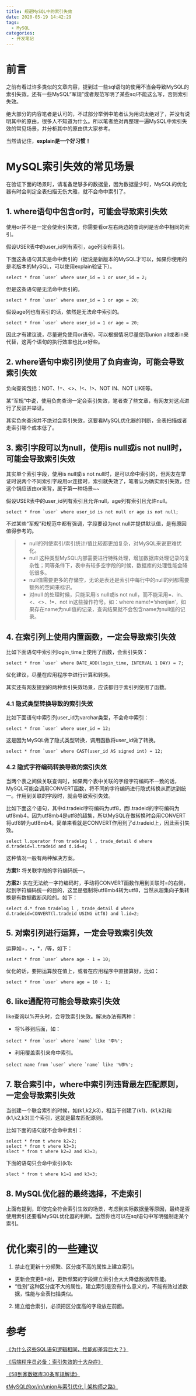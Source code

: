 ```yaml
---
title: 规避MySQL中的索引失效
date: 2020-05-19 14:42:29
tags:
  - MySQL
categories:
  - 开发笔记
---
```


# 前言

之前有看过许多类似的文章内容，提到过一些sql语句的使用不当会导致MySQL的索引失效。还有一些MySQL“军规”或者规范写明了某些sql不能这么写，否则索引失效。

绝大部分的内容笔者是认可的，不过部分举例中笔者认为用词太绝对了，并没有说明其中的原由，很多人不知道为什么。所以笔者绝对再整理一遍MySQL中索引失效的常见场景，并分析其中的原由供大家参考。

当然请记住，**explain是一个好习惯！**

# MySQL索引失效的常见场景

在验证下面的场景时，请准备足够多的数据量，因为数据量少时，MySQL的优化器有时会判定全表扫描无伤大雅，就不会命中索引了。

## 1. where语句中包含or时，可能会导致索引失效

使用or并不是一定会使索引失效，你需要看or左右两边的查询列是否命中相同的索引。

假设USER表中的user_id列有索引，age列没有索引。

下面这条语句其实是命中索引的（据说是新版本的MySQL才可以，如果你使用的是老版本的MySQL，可以使用explain验证下）。

<!-- more -->

```
select * from `user` where user_id = 1 or user_id = 2;
```

但是这条语句是无法命中索引的。

```
select * from `user` where user_id = 1 or age = 20;
```

假设age列也有索引的话，依然是无法命中索引的。

```
select * from `user` where user_id = 1 or age = 20;
```

因此才有建议说，尽量避免使用or语句，可以根据情况尽量使用union all或者in来代替，这两个语句的执行效率也比or好些。

## 2. where语句中索引列使用了负向查询，可能会导致索引失效

负向查询包括：NOT、!=、<>、!<、!>、NOT IN、NOT LIKE等。

某“军规”中说，使用负向查询一定会索引失效，笔者查了些文章，有网友对这点进行了反驳并举证。

其实负向查询并不绝对会索引失效，这要看MySQL优化器的判断，全表扫描或者走索引哪个成本低了。

## 3. 索引字段可以为null，使用is null或is not null时，可能会导致索引失效

其实单个索引字段，使用is null或is not null时，是可以命中索引的，但网友在举证时说两个不同索引字段用or连接时，索引就失效了，笔者认为确实索引失效，但这个锅应该由or来背，属于第一种场景~~

假设USER表中的user_id列有索引且允许null，age列有索引且允许null。

```
select * from `user` where user_id is not null or age is not null;
```

不过某些“军规”和规范中都有强调，字段要设为not null并提供默认值，是有原因值得参考的。

> - null的列使索引/索引统计/值比较都更加复杂，对MySQL来说更难优化。
> - null 这种类型MySQL内部需要进行特殊处理，增加数据库处理记录的复杂性；同等条件下，表中有较多空字段的时候，数据库的处理性能会降低很多。
> - null值需要更多的存储空，无论是表还是索引中每行中的null的列都需要额外的空间来标识。
> - 对null 的处理时候，只能采用is null或is not null，而不能采用=、in、<、<>、!=、not in这些操作符号。如：where name!=’shenjian’，如果存在name为null值的记录，查询结果就不会包含name为null值的记录。

## 4. 在索引列上使用内置函数，一定会导致索引失效

比如下面语句中索引列login_time上使用了函数，会索引失效：

```
select * from `user` where DATE_ADD(login_time, INTERVAL 1 DAY) = 7;
```

优化建议，尽量在应用程序中进行计算和转换。


其实还有网友提到的两种索引失效场景，应该都归于索引列使用了函数。

### 4.1 隐式类型转换导致的索引失效

比如下面语句中索引列user_id为varchar类型，不会命中索引：

```
select * from `user` where user_id = 12;
```

这是因为MySQL做了隐式类型转换，调用函数将user_id做了转换。

```
select * from `user` where CAST(user_id AS signed int) = 12;
```

### 4.2 隐式字符编码转换导致的索引失效

当两个表之间做关联查询时，如果两个表中关联的字段字符编码不一致的话，MySQL可能会调用CONVERT函数，将不同的字符编码进行隐式转换从而达到统一。作用到关联的字段时，就会导致索引失效。

比如下面这个语句，其中d.tradeid字符编码为utf8，而l.tradeid的字符编码为utf8mb4。因为utf8mb4是utf8的超集，所以MySQL在做转换时会用CONVERT将utf8转为utf8mb4。简单来看就是CONVERT作用到了d.tradeid上，因此索引失效。

```
select l.operator from tradelog l , trade_detail d where d.tradeid=l.tradeid and d.id=4;
```

这种情况一般有两种解决方案。

**方案1:** 将关联字段的字符编码统一。

**方案2:** 实在无法统一字符编码时，手动将CONVERT函数作用到关联时=的右侧，起到字符编码统一的目的，这里是强制将utf8mb4转为utf8，当然从超集向子集转换是有数据截断风险的。如下：

```
select d.* from tradelog l , trade_detail d where d.tradeid=CONVERT(l.tradeid USING utf8) and l.id=2; 
```

## 5. 对索引列进行运算，一定会导致索引失效

运算如+，-，*，/等，如下：

```
select * from `user` where age - 1 = 10;
```

优化的话，要把运算放在值上，或者在应用程序中直接算好，比如：

```
select * from `user` where age = 10 - 1;
```

## 6. like通配符可能会导致索引失效

like查询以%开头时，会导致索引失效。解决办法有两种：

- 将%移到后面，如：

```
select * from `user` where `name` like '李%';
```

- 利用覆盖索引来命中索引。

```
select name from `user` where `name` like '%李%';
```

## 7. 联合索引中，where中索引列违背最左匹配原则，一定会导致索引失效

当创建一个联合索引的时候，如(k1,k2,k3)，相当于创建了(k1)、(k1,k2)和(k1,k2,k3)三个索引，这就是最左匹配原则。

比如下面的语句就不会命中索引：

```
select * from t where k2=2;
select * from t where k3=3;
slect * from t where k2=2 and k3=3;
```

下面的语句只会命中索引(k1):

```
slect * from t where k1=1 and k3=3;
```

## 8. MySQL优化器的最终选择，不走索引

上面有提到，即使完全符合索引生效的场景，考虑到实际数据量等原因，最终是否使用索引还要看MySQL优化器的判断。当然你也可以在sql语句中写明强制走某个索引。

# 优化索引的一些建议

1. 禁止在更新十分频繁、区分度不高的属性上建立索引。
  - 更新会变更B+树，更新频繁的字段建立索引会大大降低数据库性能。
  - “性别”这种区分度不大的属性，建立索引是没有什么意义的，不能有效过滤数据，性能与全表扫描类似。
2. 建立组合索引，必须把区分度高的字段放在前面。

# 参考

[《为什么这些SQL语句逻辑相同，性能却差异巨大？》](https://time.geekbang.org/column/article/74059)

[《后端程序员必备：索引失效的十大杂症》](https://mp.weixin.qq.com/s?__biz=MzI3NzE0NjcwMg==&mid=2650125497&idx=3&sn=605d9a64e06d39542aeeb95fb8810a80&chksm=f36ba998c41c208e1b32b93cda9593742da2979364d45f61eaac91d435c1a8235a4c07a94943&mpshare=1&scene=1&srcid=&sharer_sharetime=1576197780287&sharer_shareid=62fea8ec9817da4567d1a2aa6f47960a&key=926dc3f74d7bfd3c8d76c512888247ab1136758af01ed47267fc6e06c0a88e34c5c10143f09b7966be80a245cdc8ae0bbe06277c6be24831128bbf3e433f2df9f94a83737e8d82c8cef5f812ec6d61d8&ascene=1&uin=MTYwNTU1NjcwMQ%3D%3D&devicetype=Windows+10&version=62070158&lang=zh_CN&exportkey=AbIuqKsj1a2HQDdaKjOLS3o%3D&pass_ticket=0pYb9fePtEY5XrZZcts%2Fq81IKEBRl9PMhDBd%2F808ZY41oLYgHlJD2%2FmD8Ej%2Ba6lm)

[《58到家数据库30条军规解读》](https://mp.weixin.qq.com/s?__biz=MjM5ODYxMDA5OQ==&mid=2651959906&idx=1&sn=2cbdc66cfb5b53cf4327a1e0d18d9b4a&chksm=bd2d07be8a5a8ea86dc3c04eced3f411ee5ec207f73d317245e1fefea1628feb037ad71531bc&scene=21#wechat_redirect)

[《MySQL的or/in/union与索引优化 | 架构师之路》](https://mp.weixin.qq.com/s?__biz=MjM5ODYxMDA5OQ==&mid=2651960277&idx=1&sn=bc452fbe863fd915c08f95a680e4bdbe&chksm=bd2d06098a5a8f1fa0262290a65b6a6634f84d394b072f701ed44a6df9dd4b9df8c926537a59&scene=21#wechat_redirect)
